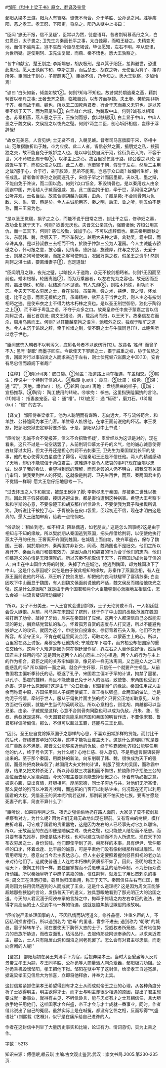 #[邹阳《狱中上梁王书》原文、翻译及鉴赏](https://www.vrrw.net/wx/14071.html)

邹阳从梁孝王游。阳为人有智略，慷慨不苟合，介于羊胜、公孙诡之间。胜等疾阳，恶之孝王。孝王怒，下阳吏，将杀之。阳乃从狱中上书曰：

“臣闻 ‘忠无不报，信不见疑’，臣常以为然，徒虚语耳。昔者荆轲慕燕丹之义，白虹贯日，太子畏之; 卫先生为秦画长平之事，太白蚀昴，而昭王疑之。夫精变天地，而信不谕两主，岂不哀哉!今臣尽忠竭诚，毕议愿知，左右不明，卒从吏讯，为世所疑。是使荆轲、卫先生复起，而燕、秦不悟也。愿大王孰察之。

“昔卞和献宝，楚王刖之; 李斯竭忠，胡亥极刑。是以箕子阳狂，接舆避世，恐遭此患也。愿大王孰察卞和、李斯之意，而后楚王、胡亥之听，无使臣为箕子、接舆所笑。臣闻比干剖心，子胥鸱夷①，臣始不信，乃今知之。愿大王孰察，少加怜焉!

“谚曰 ‘白头如新，倾盖如故’②。何则?知与不知也。故昔樊於期逃秦之燕，藉荆轲首以奉丹之事; 王奢去齐之魏，临城自刭，以却齐而存魏。夫王奢、樊於期非新于齐、秦而故于燕、魏也，所以去二国死两君者，行合于志而慕义无穷也。是以苏秦不信于天下，而为燕尾生③; 白圭战亡六城，为魏取中山。何则?诚有以相知也。苏秦相燕，燕人恶之于王，王按剑而怒，食以駃騠④; 白圭显于中山，中山人恶之于魏文侯，文侯投之以夜光之璧。何则?两主二臣，剖心坼肝相信，岂移于浮辞哉!

“故女无美恶，人宫见妒; 士无贤不肖，入朝见嫉。昔者司马喜膑脚于宋，卒相中山; 范雎摺胁折齿于魏，卒为应侯。此二人者，皆信必然之画，捐朋党之私，挟孤独之交，故不能自免于嫉妒之人也。是以申徒狄自沉于河，徐衍负石入海。不容于世，义不苟取比周于朝⑤，以移主上之心。故百里奚乞食于路，缪公委之以政; 甯戚饭牛车下，而桓公任之以国。此二人者，岂借宦于朝，假誉于左右，然后二主用之哉?感于心，合于行，亲于胶漆，昆弟不能离，岂惑于众口哉? 故偏听生奸，独任成乱。昔者鲁听季孙之说而逐孔子，宋信子罕之计而囚墨翟。夫以孔、墨之辩，不能自免于谗谀，而二国以危。何则?众口铄金，积毁销骨也。是以秦用戎人由余而霸中国，齐用越人子臧而强威、宣。此二国岂拘于俗，牵于世，系阿偏之辞哉?公听并观，垂名当世。故意合则胡越为昆弟，由余、子臧是矣; 不合则骨肉为仇敌，朱、象、管、蔡是矣。今人主诚能用齐、秦之明，后宋、鲁之听，则五伯不足称，而三王易为也。

“是以圣王觉寤，捐子之之心，而能不说于田常之贤，封比干之后，修孕妇之墓，故功业复就于天下。何则? 欲善无厌也。夫晋文公亲其仇，强霸诸侯; 齐桓公用其仇，而一匡天下。何则? 慈仁殷勤，诚加于心，不可以虚辞借也。至夫秦用商鞅之法，东弱韩、魏，兵强天下，而卒车裂之。越用大夫种之谋，禽劲吴，霸中国，而卒诛其身。是以孙叔敖三去相而不悔，於陵子仲辞三公为人灌园。今人主诚能去骄傲之心，怀可报之意，披心腹，见情素，堕肝胆，施德厚，终与之穷达，无爱于士，则桀之狗可使吠尧，而跖之客可使刺由，况因万乘之权，假圣王之资乎! 然则荆轲之湛七族，要离燔妻子⑥，岂足道哉!

“臣闻明月之珠，夜光之璧，以暗投人于道路，众无不按剑相眄者。何则?无因而至前也。蟠木根柢，轮囷离诡⑦，而为万乘器者，以左右先为之容也。故无因而至前，虽出随珠、和璧，犹结怨而不见德。有人先游⑧，则枯木朽株，树功而不忘。今夫天下布衣穷居之士，身在贫贱，虽蒙尧、舜之术，挟伊、管之辩，怀龙逢、比干之意，而素无根柢之容，虽竭精神，欲开忠于当世之君，则人主必有按剑相眄之迹。是使布衣之士不得为枯木朽株之资也。是以圣王制世御俗，独化于陶钧之上⑨，而不牵于卑乱之语，不夺于众多之口。故秦皇帝任中庶子蒙嘉之言以信荆轲之说，而匕首窃发; 周文王猎泾、渭，载吕尚而归，以王天下。故秦信左右而杀，周用乌集而王。何则? 以其能越挛拘之语⑩，驰域外之议，独观于昭旷之道也。今人主沉于谄谀之辞，牵于帷墙之制，使不羁之士与牛骥同皂(11)，此鲍焦所以忿于世也。

“臣闻盛饰入朝者不以利污义，底厉名号者不以欲伤行(12)。故县名 ‘胜母’ 而曾子不入; 邑号 ‘朝歌’ 而墨子回车。今欲使天下寥廓之士，摄于威重之权，胁于位势之贵，回面污行以事谄谀之人而求亲近于左右，则士伏死堀穴岩薮之中耳(13)，安肯有尽忠信而趋阙下者哉!”



【注释】 ①鸱(chi)夷：皮口袋。②倾盖：指道路上两车相遇，车盖相交。③尾生：传说中一个特别守信的人。④駃騠 (jueti)： 良马。⑤比周： 结党。⑥湛： 通 “沉”，灭绝。燔(fan)： 烧。⑦轮囷 (qun) 离诡： 盘绕屈曲的样子。⑧游： 宣扬推荐。⑨陶钧： 陶工使用的转轮。⑩挛拘： 拳曲。这里指狭隘偏执的言论。(11)帷墙： 指妻妾宠臣。皂： 通“槽”。(12)底厉： 通 “砥砺”，磨刀石。(13)堀(ku)： “窟” 的古字。

【译文】 邹阳侍奉梁孝王。他为人聪明而有谋略，志向远大，不与流俗苟合，和羊胜、公孙诡同为孝王门客。羊胜等人嫉恨他，在孝王面前说他的坏话。孝王发怒，把邹阳交狱吏定罪将要杀他。于是，邹阳从狱中上书说：

“臣听说 ‘忠诚不会不受报答，信义不会招致怀疑’，臣曾经以为这话是对的，现在看来，这只不过是一句空话罢了。从前荆轲仰慕太子丹的义气，他的诚心诚意使得白虹穿过太阳，但太子丹还是担心荆轲不去刺秦王; 卫先生为秦国谋划长平的战事，他的忠心使得太白星遮住了昴宿，可是秦昭王还是不信任他。两人的精诚感动了天地，却仍不能取信于两位君主，这难道不是令人悲哀的事吗?现在臣竭尽忠诚，说尽了我的看法，希望得到您的理解，而您身旁的人仍不明白，把我交有关部门审讯，使我受到世人的怀疑。这就像是荆轲、卫先生再世，而燕、秦两国君主仍不觉悟一样啊! 愿大王您仔细地思考一下。

“过去怀玉之人卞和献宝，被楚王砍掉了脚; 李斯尽忠于秦国，却被秦二世处以极刑。因此箕子假装疯癫，接舆逃避尘世，都是害怕遭到这种祸害。希望大王考察卞和和李斯的心意，不要像楚王和胡亥那样听信谗言，不要使我为箕子和接舆所讥笑。我听说比干被挖了心、子胥被装在皮口袋里，臣起初还不信，现在才明白这是真的。愿大王细加审察，给我一点怜悯吧。

“俗话说：‘相处到老，如不相识; 陌路偶遇，如老朋友。’ 这是怎么回事呢?这是由于相知与不知的缘故。所以樊於期从秦国逃到燕国，把头颅借给荆轲，以便使他执行燕太子丹的任务; 王奢离开齐国到魏国，在城墙上面自刎，使齐军退去，保存了魏国。王奢、樊於期和齐、秦两国并非新交，同燕、魏两国也不是旧交，他们之所以离开齐、秦而为燕丹和魏君效力，是因为燕丹和魏君的行为合乎他们的志向，他们仰慕道义的心情是无限深厚的。所以苏秦不能取信于天下，在燕国却成为最守信的人; 白圭在中山国作大将的时候，失掉了六座城池，他逃到魏国，却为魏国攻下了中山。这是什么原因呢? 实在是由于彼此相知的缘故。苏秦作了燕国丞相，有人在燕王面前说他的坏话，燕王听了按剑发怒，却把他的良马駃騠宰了宴请苏秦; 白圭因攻下中山而显于魏国，有人到魏文侯面前说他的坏话，魏文侯反而赐给他夜光之璧。这是什么原因呢? 就是由于两个国君和两个大臣能够剖心沥胆地互相信任，怎么会被一些流言蜚语所动摇呢?

“所以，女子不分美丑，一入王宫就会遭到妒嫉，士子无论贤或不肖，一入朝廷就会受人嫉恨。从前，司马喜在宋国受了膑刑，终于作了中山国的丞相;范雎在魏国被打断了肋骨、敲掉了牙齿，后来在秦国封了应侯。这两个人都深信自己必然能实现的筹划，摒弃结党营私的私心，怀着孤芳自赏的态度与人打交道，所以不能避免嫉妒之人的攻讦。就因为这个，申徒狄自投雍水，徐衍背着石头入海。他们不为世所容，却坚守正义，不肯在朝廷里同流合污，苟取功名，以蒙蔽主上的心。所以，百里奚在路上讨饭，秦穆公却让他执政; 宁戚在车下喂牛，而齐桓公却把国家的重任交给他。这两个人难道是因为常在朝廷里作官，靠左右之人替他说好话，然后两国君主才任用的吗? 这是因为这两个人的心同主上的心相通，两个人的行为与主上的作为相合，君臣之间的关系牢如胶漆，像兄弟一样无法离间，又岂是众人之口所能惑乱的吗? 所以偏听一面之词，就会产生奸邪，只信任一个就要产生祸乱。从前鲁国君主偏听季孙氏的话，驱逐了孔子，宋国君主偏听子罕的计谋，拘禁了墨翟。以孔子、墨翟的雄辩，尚且不能使自己免于坏人的诬陷，致使鲁、宋两国也受到了危害。这是什么原因呢?这是由于 “众口铄金，积毁销骨” 的缘故。秦国任用戎人由余而称霸中原，齐国任用越人子臧而使威王、宣王得以强盛。此两国的做法，岂是拘泥于俗情，牵制于世人，服从于偏执片面主张的呢? 只要公正地听取意见，从各方面进行观察，就能产生当代的英明政治。所以心意相合，则北胡、南越都可以当兄弟，由余、子臧就是这样; 心意不合则骨肉同胞也可以成为仇敌，丹朱、象、管叔、蔡叔就是这样。今天国君若真能采用齐国和秦国的明智作法，不要像宋君、鲁君那样偏听偏信。那么，不但可以超过五霸，还能与三王比肩。

“因此，圣王应自觉除掉燕国子之那样的心思，不喜欢田常那样的贤能，而封比干的后代，修缮被害孕妇的坟墓，这样才能功业覆盖天下。这是什么道理呢?就是要推广善政永不满足。那晋文公能够亲近他的仇敌，终于称霸诸侯;齐桓公能够任用他的仇人，终于号令天下。为什么呢? 心地仁慈、待人恳切，不是用虚言假语装得出来的。至于那个秦国，用商鞅的新法，向东削弱了韩、魏，很快成为天下的强国，而最终把商鞅车裂了; 越国用大夫文种的计谋，制服了强大的吴国，而称霸中原，结果又把文种杀死了。所以孙叔敖三次罢相而不悔恨，於陵陈仲子拒绝三公的高位而去给人家浇菜园。今天的君主要是真能去掉骄傲之心，怀着有功必报之意，披露心腹，显出真情，肝胆相照，厚施恩德，同士子穷达与共，对他们无所吝惜，那么夏桀的狗可以冲着尧吠叫，而盗跖的门客可以刺杀许由。何况现在还可以利用国君的大权，凭借圣王的资本呢?倘若这样，那荆轲就不怕灭绝七族，要离甘愿烧死妻子的事，简直不算什么了!

“臣听说，如果将明月之珠、夜光之璧偷偷地扔在路人面前，大家见了莫不按剑互相察看对方。为什么呢? 因为它们无缘无故地出现在眼前。又有弯曲的树根，模样曲折难看，可它成了国君的贵重器物，这是因为左右的人已经事先对它加以雕饰。所以，无故而至的东西即便是随侯之珠、夜光之璧，也只能使人结怨而不感恩。而只要有事先推荐，即便是枯木朽株，也可以建立功勋而不为人所遗忘。现在天下的布衣穷居之士，身份贫贱，他们即使学到了尧、舜那样的本事，具有伊尹、管仲那样的口才，怀着龙逢、比干般的诚意，可是平素他们没有像树根那样经过雕饰。尽管用尽精力，愿意向当今君主表达忠心，但人主必定要照着握剑怒目斜视的老办法来对待他们了。这就使普通士人连枯木朽株的资质都不如了。因此，圣明的君主治理天下，像陶工转钧一样，要独自掌握而不受愚昧混乱的话所牵制，不为纷纭众说所动摇。所以秦始皇听了中庶子蒙嘉的话，信任荆轲，就发生了用匕首刺杀的事件; 周文王在泾渭打猎，载吕尚归国重用，称王于天下。秦因信任左右而亡国，而周则因为任用偶然遇到的人而成就了王业，这是什么道理呢? 这是因为周文王能够超越那些狭隘的言论，发扬普天下的道义，独具慧眼地看到了那光明正大的治国之道。今天的人君沉湎于阿谀奉承的言辞之中，拘牵于帷墙之内左右幸臣的说法，使得才具高远的士人受到牛马一样的待遇，这就是鲍焦愤世嫉俗的缘故啊。

“臣听说严肃处理国事的人，不因私情而玷污道义，修养品德、注重名声的人，不因私利损害德行。所以遇到名为 ‘胜母’ 的里巷，曾参不进去; 遇到称为 ‘朝歌’ 的城邑，墨子掉转车子。现在要使天下胸怀大志的士子，受威权者所笼络，受有地位势力的贵族所胁迫，而改变面孔，玷污品行，去服侍那些阿谀奉承的人，以求亲近君主，那么，士人只有隐居山洞和湖沼之间老死罢了。怎么会有对君主尽忠信，而走向宫阙的人呢!”

【鉴赏】 邹阳起初在吴王刘濞手下为官，后投奔梁孝王。当时大臣爰盎等人反对景帝立孝王为嗣，孝王同羊胜、公孙诡等人商量派人刺杀爰盎，邹阳极力劝阻。公孙诡乘机毁谤邹阳，孝王把他下狱。邹阳在狱中写了这封信，给梁孝王自述冤屈，据说梁孝王见信后大为惊喜，立即将他释放，并奉为上宾。

这封信紧紧抓住梁孝王希望得到有才之士从而成就帝王之业的心理，从各种角度分析了士欲得明主，明主欲得才士，而才士与明主却很少相遇的原因，提出了君主想要成就一番事业，就得有主见、不听信谗言，能与忠贞有才之士互相信任，且大胆放手地任用他们，这样国家才会兴盛，帝王才会与才士成就一番事业。同时，作者借此说出了自己的冤屈。虽然实际上是在喊冤，都没有乞怜之相，反而写得“气盛语壮” (刘熙载《艺概》)，似乎是在痛斥给自己进谗的人。

作者在这封信中列举了大量历史事实和比喻，论证有力、情词恳切，实为上乘之作。

字数：5213

知识来源：傅德岷,赖云琪 主编.古文观止鉴赏.武汉：崇文书局.2005.第230-235页.

